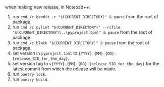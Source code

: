 when making new release, in Notepad++:
1. run `cmd /c bandit -r "$(CURRENT_DIRECTORY)" & pause` from the root of package.
2. run `cmd /c pylint "$(CURRENT_DIRECTORY)" --rcfile "$(CURRENT_DIRECTORY)\..\pyproject.toml" & pause` from the root of package.
3. run `cmd /c black "$(CURRENT_DIRECTORY)" & pause` from the root of package.
4. set version in `pyproject.toml` to `{YYYY}.{MM}.{DD}.{release_SID_for_the_day}`.
5. set version tag to `v{YYYY}.{MM}.{DD}.{release_SID_for_the_day}` for the latest commit from which the release will be made.
6. run `poetry lock`.
7. run `poetry build`.
